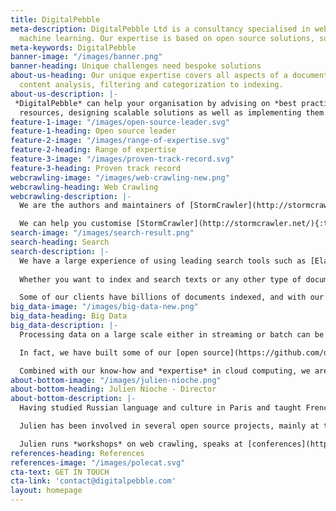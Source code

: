 ```yaml
---
title: DigitalPebble
meta-description: DigitalPebble Ltd is a consultancy specialised in web crawling, natural language processing, search and 
  machine learning. Our expertise is based on open source solutions, such as Apache Nutch, StormCrawler, GATE, ElasticSearch or SOLR.
meta-keywords: DigitalPebble
banner-image: "/images/banner.png"
banner-heading: Unique challenges need bespoke solutions
about-us-heading: Our unique expertise covers all aspects of a document’s life cycle, from web-wide crawling and collection, 
  content analysis, filtering and categorization to indexing.
about-us-description: |-
 *DigitalPebble* can help your organisation by advising on *best practice* and identifying suitable
  resources, designing scalable solutions as well as implementing them. We can help you deploy and monitor your project on your premises or on the [cloud](https://aws.amazon.com/){:target='_blank'}.
feature-1-image: "/images/open-source-leader.svg"
feature-1-heading: Open source leader
feature-2-image: "/images/range-of-expertise.svg"
feature-2-heading: Range of expertise
feature-3-image: "/images/proven-track-record.svg"
feature-3-heading: Proven track record
webcrawling-image: "/images/web-crawling-new.png"
webcrawling-heading: Web Crawling
webcrawling-description: |-
  We are the authors and maintainers of [StormCrawler](http://stormcrawler.net/){:target="_blank"}, one of the leading open-source solutions for web crawling. Used by numerous companies all over the world, it is both *scalable and highly configurable*.

  We can help you customise [StormCrawler](http://stormcrawler.net/){:target='_blank'} and run it on your premises or in the cloud, or, alternatively, DigitalPebble can run it on your behalf.
search-image: "/images/search-result.png"
search-heading: Search
search-description: |-
  We have a large experience of using leading search tools such as [Elasticsearch](https://www.elastic.co/elasticsearch/){:target='_blank'} or [Apache SOLR](https://solr.apache.org/){:target='_blank'}.
 
  Whether you want to index and search texts or any other type of documents, we can help you to design a *search solution* to fit with the rest of your architecture.

  Some of our clients have billions of documents indexed, and with our solid background in *Natural Language Processing* and *Machine Learning*, there is a lot we can do to enrich your documents.
big_data-image: "/images/big-data-new.png"
big_data-heading: Big Data
big_data-description: |-
  Processing data on a large scale either in streaming or batch can be done with platforms such as [Apache Flink](https://flink.apache.org/){:target="_blank"} or [Apache Storm](https://storm.apache.org/){:target="_blank"}.

  In fact, we have built some of our [open source](https://github.com/digitalpebble){:target='_blank'} solutions on these platforms and have a large experience of using them for our clients.

  Combined with our know-how and *expertise* in cloud computing, we are confident we can help you deliver your project, no matter how much data you have.
about-bottom-image: "/images/julien-nioche.png"
about-bottom-heading: Julien Nioche - Director
about-bottom-description: |-
  Having studied Russian language and culture in Paris and taught French in a school in Kyiv, Ukraine, Julien went on to graduate in Text Engineering and Natural Language Processing. He moved to the UK to work as a researcher at the University of Sheffield in 2005 and founded DigitalPebble in 2008.

  Julien has been involved in several open source projects, mainly at the [Apache Software Foundation](https://apache.org/){:target='_blank'}, and was the PMC chair for [Apache Nutch](https://nutch.apache.org/){:target='_blank'}. He is an Emeritus member of the Apache Software Foundation.

  Julien runs *workshops* on web crawling, speaks at [conferences](https://www.youtube.com/playlist?list=PLiqxzwp5B4ZmK1VDjSsPajYxsnFWEvWQa){:target='_blank'} and reviews technical books. He has over 20 years experience in the Java programming language.
references-heading: References
references-image: "/images/polecat.svg"
cta-text: GET IN TOUCH 
cta-link: 'contact@digitalpebble.com'
layout: homepage
---
```


